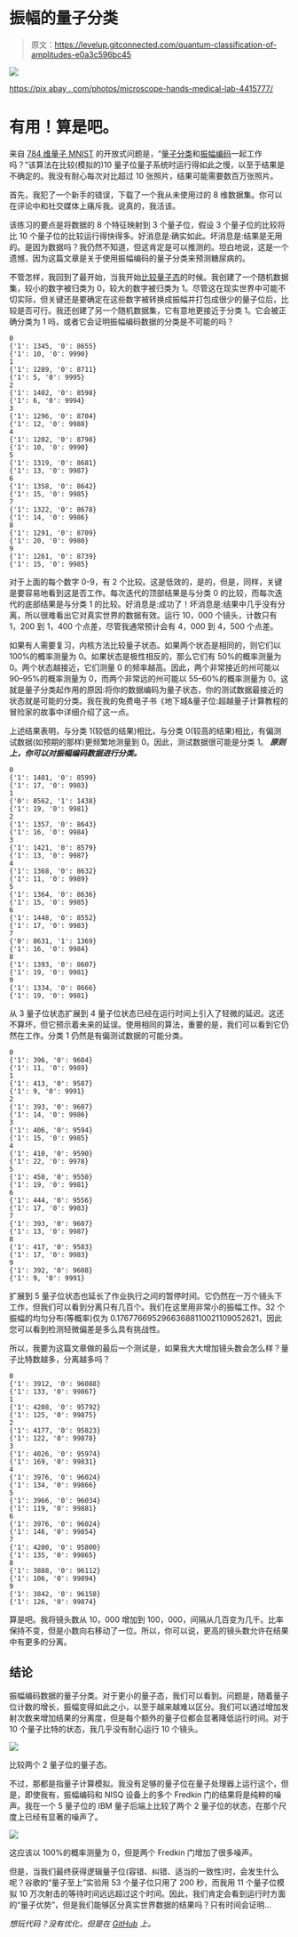 # 振幅的量子分类

> 原文：<https://levelup.gitconnected.com/quantum-classification-of-amplitudes-e0a3c596bc45>

![](img/197d0d1bca993031e52e4299852b6467.png)

[https://pix abay . com/photos/microscope-hands-medical-lab-4415777/](https://pixabay.com/photos/microscope-hands-medical-lab-4415777/)

# 有用！算是吧。

来自 [784 维量子 MNIST](https://bsiegelwax.medium.com/784-dimensional-quantum-mnist-f0adcf1a938c) 的开放式问题是，“[量子分类](https://medium.com/swlh/quantum-classification-cecbc7831be)和[振幅编码](/amplitude-encoding-dd89dc84170d)一起工作吗？”该算法在比较(模拟的)10 量子位量子系统时运行得如此之慢，以至于结果是不确定的。我没有耐心每次对比超过 10 张照片，结果可能需要数百万张照片。

首先，我犯了一个新手的错误，下载了一个我从未使用过的 8 维数据集。你可以在评论中和社交媒体上痛斥我。说真的，我活该。

该练习的要点是将数据的 8 个特征映射到 3 个量子位，假设 3 个量子位的比较将比 10 个量子位的比较运行得快得多。好消息是:确实如此。坏消息是:结果是无用的。是因为数据吗？我仍然不知道，但这肯定是可以推测的。坦白地说，这是一个遗憾，因为这篇文章是关于使用振幅编码的量子分类来预测糖尿病的。

不管怎样，我回到了最开始，当我开始[比较量子态](/comparing-quantum-states-c6445e1e46fd)的时候。我创建了一个随机数据集，较小的数字被归类为 0，较大的数字被归类为 1。尽管这在现实世界中可能不切实际，但关键还是要确定在这些数字被转换成振幅并打包成很少的量子位后，比较是否可行。我还创建了另一个随机数据集，它有意地更接近于分类 1。它会被正确分类为 1 吗，或者它会证明振幅编码数据的分类是不可能的吗？

```
0
{'1': 1345, '0': 8655}
{'1': 10, '0': 9990}
1
{'1': 1289, '0': 8711}
{'1': 5, '0': 9995}
2
{'1': 1402, '0': 8598}
{'1': 6, '0': 9994}
3
{'1': 1296, '0': 8704}
{'1': 12, '0': 9988}
4
{'1': 1202, '0': 8798}
{'1': 10, '0': 9990}
5
{'1': 1319, '0': 8681}
{'1': 13, '0': 9987}
6
{'1': 1358, '0': 8642}
{'1': 15, '0': 9985}
7
{'1': 1322, '0': 8678}
{'1': 14, '0': 9986}
8
{'1': 1291, '0': 8709}
{'1': 20, '0': 9980}
9
{'1': 1261, '0': 8739}
{'1': 15, '0': 9985}
```

对于上面的每个数字 0-9，有 2 个比较。这是低效的，是的，但是，同样，关键是要容易地看到这是否工作。每次迭代的顶部结果是与分类 0 的比较，而每次迭代的底部结果是与分类 1 的比较。好消息是:成功了！坏消息是:结果中几乎没有分离，所以很难看出它对真实世界的数据有效。运行 10，000 个镜头，计数只有 1，200 到 1，400 个点差，尽管我通常预计会有 4，000 到 4，500 个点差。

如果有人需要复习，内核方法比较量子状态。如果两个状态是相同的，则它们以 100%的概率测量为 0。如果状态是极性相反的，那么它们有 50%的概率测量为 0。两个状态越接近，它们测量 0 的频率越高。因此，两个非常接近的州可能以 90–95%的概率测量为 0，而两个非常远的州可能以 55–60%的概率测量为 0。这就是量子分类起作用的原因:将你的数据编码为量子状态，你的测试数据最接近的状态就是可能的分类。我在我的免费电子书《地下城&量子位:超越量子计算教程的冒险家的故事中详细介绍了这一点。

上述结果表明，与分类 1(较低的结果)相比，与分类 0(较高的结果)相比，有偏测试数据(如预期的那样)更频繁地测量到 0。因此，测试数据很可能是分类 1。 ***原则上，你可以对振幅编码数据进行分类。***

```
0
{'1': 1401, '0': 8599}
{'1': 17, '0': 9983}
1
{'0': 8562, '1': 1438}
{'1': 19, '0': 9981}
2
{'1': 1357, '0': 8643}
{'1': 16, '0': 9984}
3
{'1': 1421, '0': 8579}
{'1': 13, '0': 9987}
4
{'1': 1368, '0': 8632}
{'1': 11, '0': 9989}
5
{'1': 1364, '0': 8636}
{'1': 15, '0': 9985}
6
{'1': 1448, '0': 8552}
{'1': 17, '0': 9983}
7
{'0': 8631, '1': 1369}
{'1': 16, '0': 9984}
8
{'1': 1393, '0': 8607}
{'1': 19, '0': 9981}
9
{'1': 1334, '0': 8666}
{'1': 19, '0': 9981}
```

从 3 量子位状态扩展到 4 量子位状态已经在运行时间上引入了轻微的延迟。这还不算坏，但它预示着未来的延误。使用相同的算法，重要的是，我们可以看到它仍然在工作。分类 1 仍然是有偏测试数据的可能分类。

```
0
{'1': 396, '0': 9604}
{'1': 11, '0': 9989}
1
{'1': 413, '0': 9587}
{'1': 9, '0': 9991}
2
{'1': 393, '0': 9607}
{'1': 14, '0': 9986}
3
{'1': 406, '0': 9594}
{'1': 15, '0': 9985}
4
{'1': 410, '0': 9590}
{'1': 22, '0': 9978}
5
{'1': 450, '0': 9550}
{'1': 19, '0': 9981}
6
{'1': 444, '0': 9556}
{'1': 17, '0': 9983}
7
{'1': 393, '0': 9607}
{'1': 13, '0': 9987}
8
{'1': 417, '0': 9583}
{'1': 17, '0': 9983}
9
{'1': 392, '0': 9608}
{'1': 9, '0': 9991}
```

扩展到 5 量子位状态也延长了作业执行之间的暂停时间。它仍然在一万个镜头下工作，但我们可以看到分离只有几百个。我们在这里用非常小的振幅工作。32 个振幅的均匀分布(等概率)仅为 0.17677669529663688110021109052621，因此您可以看到检测轻微偏差是多么具有挑战性。

所以，我要为这篇文章做的最后一个测试是，如果我大大增加镜头数会怎么样？量子比特数越多，分离越多吗？

```
0
{'1': 3912, '0': 96088}
{'1': 133, '0': 99867}
1
{'1': 4208, '0': 95792}
{'1': 125, '0': 99875}
2
{'1': 4177, '0': 95823}
{'1': 122, '0': 99878}
3
{'1': 4026, '0': 95974}
{'1': 169, '0': 99831}
4
{'1': 3976, '0': 96024}
{'1': 134, '0': 99866}
5
{'1': 3966, '0': 96034}
{'1': 119, '0': 99881}
6
{'1': 3976, '0': 96024}
{'1': 146, '0': 99854}
7
{'1': 4200, '0': 95800}
{'1': 135, '0': 99865}
8
{'1': 3888, '0': 96112}
{'1': 106, '0': 99894}
9
{'1': 3842, '0': 96158}
{'1': 126, '0': 99874}
```

算是吧。我将镜头数从 10，000 增加到 100，000，间隔从几百变为几千。比率保持不变，但是小数向右移动了一位。所以，你可以说，更高的镜头数允许在结果中有更多的分离。

## 结论

振幅编码数据的量子分类。对于更小的量子态，我们可以看到。问题是，随着量子位计数的增长，振幅变得如此之小，以至于越来越难以区分。我们可以通过增加发射次数来增加结果的分离度，但是每个额外的量子位都会显著降低运行时间。对于 10 个量子比特的状态，我几乎没有耐心运行 10 个镜头。

![](img/5877d2f11e5ce2ec2485454329842f6f.png)

比较两个 2 量子位的量子态。

不过，那都是指量子计算模拟。我没有足够的量子位在量子处理器上运行这个，但是，即使我有，振幅编码和 NISQ 设备上的多个 Fredkin 门的结果将是纯粹的噪声。我在一个 5 量子位的 IBM 量子后端上比较了两个 2 量子位的状态，在那个尺度上已经有显著的噪声了。

![](img/53a75fca310c72f1f697d412b0503fcc.png)

这应该以 100%的概率测量为 0，但是两个 Fredkin 门增加了很多噪声。

但是，当我们最终获得逻辑量子位(容错、纠错、适当的一致性)时，会发生什么呢？谷歌的“量子至上”实验用 53 个量子位只用了 200 秒，而我用 11 个量子位模拟 10 万次射击的等待时间远远超过这个时间。因此，我们肯定会看到运行时方面的“量子优势”，但是我们能够区分真实世界数据的结果吗？只有时间会证明…

*想玩代码？没有优化，但是在* [*GitHub*](https://cb.run/7Gxb) *上。*